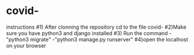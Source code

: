 # covid-
instructions 
#1) After clonning the repository cd to the file covid-
#2)Make sure you have python3 and django installed
#3) Run the command
        -"python3 migrate"
        -"python3 manage.py runserver"
#4)open the localhost on your browser
